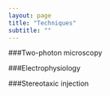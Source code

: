 ```yaml
---
layout: page
title: "Techniques"
subtitle: ""
---
```


###Two-photon microscopy

###Electrophysiology

###Stereotaxic injection
